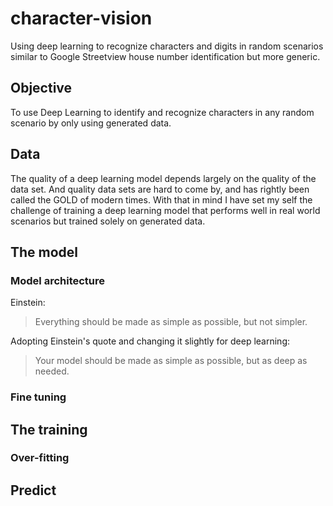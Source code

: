 # character-vision
Using deep learning to recognize characters and digits in random scenarios similar to Google Streetview house number identification but more generic.

## Objective
To use Deep Learning to identify and recognize characters in any random scenario by only using generated data.

## Data
The quality of a deep learning model depends largely on the quality of the data set. And quality data sets are hard to come by, and has rightly been called the GOLD of modern times. With that in mind I have set my self the challenge of training a deep learning model that performs well in real world scenarios but trained solely on generated data. 

## The model
### Model architecture
Einstein:
> Everything should be made as simple as possible, but not simpler.  

Adopting Einstein's quote and changing it slightly for deep learning:

> Your model should be made as simple as possible, but as deep as needed.


### Fine tuning



## The training
### Over-fitting




## Predict


